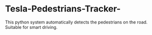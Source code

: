 # Tesla-Pedestrians-Tracker-
This python system automatically detects the pedestrians on the road. Suitable for smart driving.
